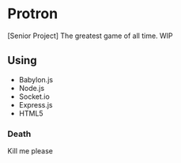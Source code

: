 # Protron
[Senior Project] The greatest game of all time. WIP

## Using
* Babylon.js
* Node.js
* Socket.io
* Express.js
* HTML5

### Death
Kill me please
